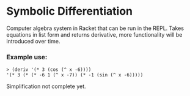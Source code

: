 # Symbolic Differentiation

Computer algebra system in Racket that can be run in the REPL.  Takes equations in list form and returns derivative, more functionality will be introduced over time.

### Example use:

```
> (deriv '(* 3 (cos (^ x -6))))
'(* 3 (* (* -6 1 (^ x -7)) (* -1 (sin (^ x -6)))))
```

Simplification not complete yet.
